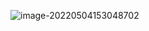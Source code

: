 ![image-20220504153048702](C:\Users\chy\Desktop\DataBase\small_spring\small-spring-step-02\img\image-20220504153048702.png)